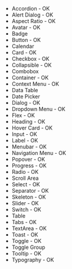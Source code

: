 - Accordion - OK
- Alert Dialog - OK
- Aspect Ratio - OK
- Avatar - OK
- Badge
- Button - OK
- Calendar
- Card - OK
- Checkbox - OK
- Collapsible - OK
- Combobox
- Container - OK
- Context Menu - OK
- Data Table
- Date Picker
- Dialog - OK
- Dropdown Menu - OK
- Flex - OK
- Heading - OK
- Hover Card - OK
- Input - OK
- Label - OK
- Menubar - OK
- Navigation Menu - OK
- Popover - OK
- Progress - OK
- Radio - OK
- Scroll Area
- Select - OK
- Separator - OK
- Skeleton - OK
- Slider - OK
- Switch - OK
- Table
- Tabs - OK
- TextArea - OK
- Toast - OK
- Toggle - OK
- Toggle Group
- Tooltip - OK
- Typography - OK